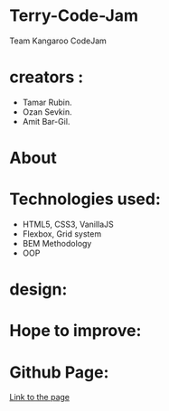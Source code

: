 # Terry-Code-Jam

Team Kangaroo CodeJam

# creators :

- Tamar Rubin.
- Ozan Sevkin.
- Amit Bar-Gil.

# About

# Technologies used:
- HTML5, CSS3, VanillaJS
- Flexbox, Grid system
- BEM Methodology
- OOP

# design:

# Hope to improve:

# Github Page:
[Link to the page](https://tamarru475.github.io/Terry-Code-Jam/)
